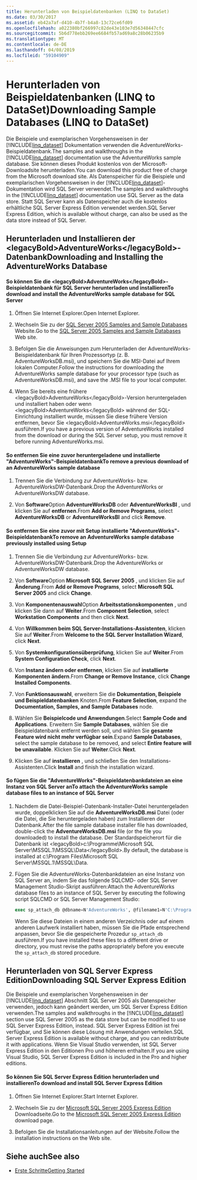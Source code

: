 ```yaml
---
title: Herunterladen von Beispieldatenbanken (LINQ to DataSet)
ms.date: 03/30/2017
ms.assetid: eb42a7af-d410-4b7f-b4a8-13c72ce6fd09
ms.openlocfilehash: a022380bf266997c82de43e103e7d56348447cfc
ms.sourcegitcommit: 5b6d778ebb269ee6684fb57ad69a8c28b06235b9
ms.translationtype: MT
ms.contentlocale: de-DE
ms.lasthandoff: 04/08/2019
ms.locfileid: "59104909"
---
```

# <a name="downloading-sample-databases-linq-to-dataset"></a><span data-ttu-id="17214-102">Herunterladen von Beispieldatenbanken (LINQ to DataSet)</span><span class="sxs-lookup"><span data-stu-id="17214-102">Downloading Sample Databases (LINQ to DataSet)</span></span>
<span data-ttu-id="17214-103">Die Beispiele und exemplarischen Vorgehensweisen in der [!INCLUDE[linq_dataset](../../../../includes/linq-dataset-md.md)] Dokumentation verwenden die AdventureWorks-Beispieldatenbank.</span><span class="sxs-lookup"><span data-stu-id="17214-103">The samples and walkthroughs in the [!INCLUDE[linq_dataset](../../../../includes/linq-dataset-md.md)] documentation use the AdventureWorks sample database.</span></span> <span data-ttu-id="17214-104">Sie können dieses Produkt kostenlos von der Microsoft-Downloadsite herunterladen.</span><span class="sxs-lookup"><span data-stu-id="17214-104">You can download this product free of charge from the Microsoft download site.</span></span> <span data-ttu-id="17214-105">Als Datenspeicher für die Beispiele und exemplarischen Vorgehensweisen in der [!INCLUDE[linq_dataset](../../../../includes/linq-dataset-md.md)]-Dokumentation wird SQL Server verwendet.</span><span class="sxs-lookup"><span data-stu-id="17214-105">The samples and walkthroughs in the [!INCLUDE[linq_dataset](../../../../includes/linq-dataset-md.md)] documentation use SQL Server as the data store.</span></span> <span data-ttu-id="17214-106">Statt SQL Server kann als Datenspeicher auch die kostenlos erhältliche SQL Server Express Edition verwendet werden.</span><span class="sxs-lookup"><span data-stu-id="17214-106">SQL Server Express Edition, which is available without charge, can also be used as the data store instead of SQL Server.</span></span>  
  
## <a name="downloading-and-installing-the-adventureworks-database"></a><span data-ttu-id="17214-107">Herunterladen und Installieren der &lt;legacyBold&gt;AdventureWorks&lt;/legacyBold&gt;-Datenbank</span><span class="sxs-lookup"><span data-stu-id="17214-107">Downloading and Installing the AdventureWorks Database</span></span>  
  
#### <a name="to-download-and-install-the-adventureworks-sample-database-for-sql-server"></a><span data-ttu-id="17214-108">So können Sie die &lt;legacyBold&gt;AdventureWorks&lt;/legacyBold&gt;-Beispieldatenbank für SQL Server herunterladen und installieren</span><span class="sxs-lookup"><span data-stu-id="17214-108">To download and install the AdventureWorks sample database for SQL Server</span></span>  
  
1.  <span data-ttu-id="17214-109">Öffnen Sie Internet Explorer.</span><span class="sxs-lookup"><span data-stu-id="17214-109">Open Internet Explorer.</span></span>  
  
2.  <span data-ttu-id="17214-110">Wechseln Sie zu der [SQL Server 2005 Samples and Sample Databases](https://go.microsoft.com/fwlink/?linkid=31046) Website.</span><span class="sxs-lookup"><span data-stu-id="17214-110">Go to the [SQL Server 2005 Samples and Sample Databases](https://go.microsoft.com/fwlink/?linkid=31046) Web site.</span></span>  
  
3.  <span data-ttu-id="17214-111">Befolgen Sie die Anweisungen zum Herunterladen der AdventureWorks-Beispieldatenbank für Ihren Prozessortyp (z. B. AdventureWorksDB.msi), und speichern Sie die MSI-Datei auf Ihrem lokalen Computer.</span><span class="sxs-lookup"><span data-stu-id="17214-111">Follow the instructions for downloading the AdventureWorks sample database for your processor type (such as AdventureWorksDB.msi), and save the .MSI file to your local computer.</span></span>  
  
4.  <span data-ttu-id="17214-112">Wenn Sie bereits eine frühere &lt;legacyBold&gt;AdventureWorks&lt;/legacyBold&gt;-Version heruntergeladen und installiert haben oder wenn &lt;legacyBold&gt;AdventureWorks&lt;/legacyBold&gt; während der SQL-Einrichtung installiert wurde, müssen Sie diese frühere Version entfernen, bevor Sie &lt;legacyBold&gt;AdventureWorks.msi&lt;/legacyBold&gt; ausführen.</span><span class="sxs-lookup"><span data-stu-id="17214-112">If you have a previous version of AdventureWorks installed from the download or during the SQL Server setup, you must remove it before running AdventureWorks.msi.</span></span>  
  
#### <a name="to-remove-a-previous-download-of-an-adventureworks-sample-database"></a><span data-ttu-id="17214-113">So entfernen Sie eine zuvor heruntergeladene und installierte "AdventureWorks"-Beispieldatenbank</span><span class="sxs-lookup"><span data-stu-id="17214-113">To remove a previous download of an AdventureWorks sample database</span></span>  
  
1.  <span data-ttu-id="17214-114">Trennen Sie die Verbindung zur AdventureWorks- bzw. AdventureWorksDW-Datenbank.</span><span class="sxs-lookup"><span data-stu-id="17214-114">Drop the AdventureWorks or AdventureWorksDW database.</span></span>  
  
2.  <span data-ttu-id="17214-115">Von **Software**Option **AdventureWorksDB** oder **AdventureWorksBI** , und klicken Sie auf **entfernen**.</span><span class="sxs-lookup"><span data-stu-id="17214-115">From **Add or Remove Programs**, select **AdventureWorksDB** or **AdventureWorksBI** and click **Remove**.</span></span>  
  
#### <a name="to-remove-an-adventureworks-sample-database-previously-installed-using-setup"></a><span data-ttu-id="17214-116">So entfernen Sie eine zuvor mit Setup installierte "AdventureWorks"-Beispieldatenbank</span><span class="sxs-lookup"><span data-stu-id="17214-116">To remove an AdventureWorks sample database previously installed using Setup</span></span>  
  
1.  <span data-ttu-id="17214-117">Trennen Sie die Verbindung zur AdventureWorks- bzw. AdventureWorksDW-Datenbank.</span><span class="sxs-lookup"><span data-stu-id="17214-117">Drop the AdventureWorks or AdventureWorksDW database.</span></span>  
  
2.  <span data-ttu-id="17214-118">Von **Software**Option **Microsoft SQL Server 2005** , und klicken Sie auf **Änderung**.</span><span class="sxs-lookup"><span data-stu-id="17214-118">From **Add or Remove Programs**, select **Microsoft SQL Server 2005** and click **Change**.</span></span>  
  
3.  <span data-ttu-id="17214-119">Von **Komponentenauswahl**Option **Arbeitsstationskomponenten** , und klicken Sie dann auf **Weiter**.</span><span class="sxs-lookup"><span data-stu-id="17214-119">From **Component Selection**, select **Workstation Components** and then click **Next**.</span></span>  
  
4.  <span data-ttu-id="17214-120">Von **Willkommen beim SQL Server-Installations-Assistenten**, klicken Sie auf **Weiter**.</span><span class="sxs-lookup"><span data-stu-id="17214-120">From **Welcome to the SQL Server Installation Wizard**, click **Next**.</span></span>  
  
5.  <span data-ttu-id="17214-121">Von **Systemkonfigurationsüberprüfung**, klicken Sie auf **Weiter**.</span><span class="sxs-lookup"><span data-stu-id="17214-121">From **System Configuration Check**, click **Next**.</span></span>  
  
6.  <span data-ttu-id="17214-122">Von **Instanz ändern oder entfernen**, klicken Sie auf **installierte Komponenten ändern**.</span><span class="sxs-lookup"><span data-stu-id="17214-122">From **Change or Remove Instance**, click **Change Installed Components**.</span></span>  
  
7.  <span data-ttu-id="17214-123">Von **Funktionsauswahl**, erweitern Sie die **Dokumentation, Beispiele und Beispieldatenbanken** Knoten.</span><span class="sxs-lookup"><span data-stu-id="17214-123">From **Feature Selection**, expand the **Documentation, Samples, and Sample Databases** node.</span></span>  
  
8.  <span data-ttu-id="17214-124">Wählen Sie **Beispielcode und Anwendungen**.</span><span class="sxs-lookup"><span data-stu-id="17214-124">Select **Sample Code and Applications**.</span></span> <span data-ttu-id="17214-125">Erweitern Sie **Sample Databases**, wählen Sie die Beispieldatenbank entfernt werden soll, und wählen Sie **gesamte Feature wird nicht mehr verfügbar sein**.</span><span class="sxs-lookup"><span data-stu-id="17214-125">Expand **Sample Databases**, select the sample database to be removed, and select **Entire feature will be unavailable**.</span></span> <span data-ttu-id="17214-126">Klicken Sie auf **Weiter**.</span><span class="sxs-lookup"><span data-stu-id="17214-126">Click **Next**.</span></span>  
  
9. <span data-ttu-id="17214-127">Klicken Sie auf **installieren** , und schließen Sie den Installations-Assistenten.</span><span class="sxs-lookup"><span data-stu-id="17214-127">Click **Install** and finish the installation wizard.</span></span>  
  
#### <a name="to-attach-the-adventureworks-sample-database-files-to-an-instance-of-sql-server"></a><span data-ttu-id="17214-128">So fügen Sie die "AdventureWorks"-Beispieldatenbankdateien an eine Instanz von SQL Server an</span><span class="sxs-lookup"><span data-stu-id="17214-128">To attach the AdventureWorks sample database files to an instance of SQL Server</span></span>  
  
1.  <span data-ttu-id="17214-129">Nachdem die Datei-Beispiel-Datenbank-Installer-Datei heruntergeladen wurde, doppelklicken Sie auf die **AdventureWorksDB.msi** Datei (oder die Datei, die Sie heruntergeladen haben) zum Installieren der Datenbank.</span><span class="sxs-lookup"><span data-stu-id="17214-129">After the file sample database installer file has downloaded, double-click the **AdventureWorksDB.msi** file (or the file you downloaded) to install the database.</span></span> <span data-ttu-id="17214-130">Der Standardspeicherort für die Datenbank ist &lt;legacyBold&gt;c:\Programme\Microsoft SQL Server\MSSQL.1\MSSQL\Data&lt;/legacyBold&gt;.</span><span class="sxs-lookup"><span data-stu-id="17214-130">By default, the database is installed at c:\Program Files\Microsoft SQL Server\MSSQL.1\MSSQL\Data.</span></span>  
  
2.  <span data-ttu-id="17214-131">Fügen Sie die AdventureWorks-Datenbankdateien an eine Instanz von SQL Server an, indem Sie das folgende SQLCMD- oder SQL Server Management Studio-Skript ausführen:</span><span class="sxs-lookup"><span data-stu-id="17214-131">Attach the AdventureWorks database files to an instance of SQL Server by executing the following script SQLCMD or SQL Server Management Studio:</span></span>  
  
    ```sql
    exec sp_attach_db @dbname=N'AdventureWorks', @filename1=N'C:\Program Files\Microsoft SQL Server\MSSQL.1\MSSQL\Data\AdventureWorks_Data.mdf', @filename2=N'C:\Program Files\Microsoft SQL Server\MSSQL.1\MSSQL\Data\AdventureWorks_log.ldf'  
    ```  
  
     <span data-ttu-id="17214-132">Wenn Sie diese Dateien in einem anderen Verzeichnis oder auf einem anderen Laufwerk installiert haben, müssen Sie die Pfade entsprechend anpassen, bevor Sie die gespeicherte Prozedur `sp_attach_db` ausführen.</span><span class="sxs-lookup"><span data-stu-id="17214-132">If you have installed these files to a different drive or directory, you must revise the paths appropriately before you execute the `sp_attach_db` stored procedure.</span></span>  
  
## <a name="downloading-sql-server-express-edition"></a><span data-ttu-id="17214-133">Herunterladen von SQL Server Express Edition</span><span class="sxs-lookup"><span data-stu-id="17214-133">Downloading SQL Server Express Edition</span></span>  
 <span data-ttu-id="17214-134">Die Beispiele und exemplarischen Vorgehensweisen in der [!INCLUDE[linq_dataset](../../../../includes/linq-dataset-md.md)] Abschnitt SQL Server 2005 als Datenspeicher verwenden, jedoch kann geändert werden, um SQL Server Express Edition verwenden.</span><span class="sxs-lookup"><span data-stu-id="17214-134">The samples and walkthroughs in the [!INCLUDE[linq_dataset](../../../../includes/linq-dataset-md.md)] section use SQL Server 2005 as the data store but can be modified to use SQL Server Express Edition, instead.</span></span> <span data-ttu-id="17214-135">SQL Server Express Edition ist frei verfügbar, und Sie können diese Lösung mit Anwendungen verteilen.</span><span class="sxs-lookup"><span data-stu-id="17214-135">SQL Server Express Edition is available without charge, and you can redistribute it with applications.</span></span> <span data-ttu-id="17214-136">Wenn Sie Visual Studio verwenden, ist SQL Server Express Edition in den Editionen Pro und höheren enthalten.</span><span class="sxs-lookup"><span data-stu-id="17214-136">If you are using Visual Studio, SQL Server Express Edition is included in the Pro and higher editions.</span></span>  
  
#### <a name="to-download-and-install-sql-server-express-edition"></a><span data-ttu-id="17214-137">So können Sie SQL Server Express Edition herunterladen und installieren</span><span class="sxs-lookup"><span data-stu-id="17214-137">To download and install SQL Server Express Edition</span></span>  
  
1.  <span data-ttu-id="17214-138">Öffnen Sie Internet Explorer.</span><span class="sxs-lookup"><span data-stu-id="17214-138">Start Internet Explorer.</span></span>  
  
2.  <span data-ttu-id="17214-139">Wechseln Sie zu der [Microsoft SQL Server 2005 Express Edition](https://go.microsoft.com/fwlink/?LinkID=31070) Downloadseite.</span><span class="sxs-lookup"><span data-stu-id="17214-139">Go to the  [Microsoft SQL Server 2005 Express Edition](https://go.microsoft.com/fwlink/?LinkID=31070) download page.</span></span>  
  
3.  <span data-ttu-id="17214-140">Befolgen Sie die Installationsanleitungen auf der Website.</span><span class="sxs-lookup"><span data-stu-id="17214-140">Follow the installation instructions on the Web site.</span></span>  
  
## <a name="see-also"></a><span data-ttu-id="17214-141">Siehe auch</span><span class="sxs-lookup"><span data-stu-id="17214-141">See also</span></span>

- [<span data-ttu-id="17214-142">Erste Schritte</span><span class="sxs-lookup"><span data-stu-id="17214-142">Getting Started</span></span>](../../../../docs/framework/data/adonet/getting-started-linq-to-dataset.md)
